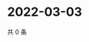 # 2022-03-03

共 0 条

<!-- BEGIN WEIBO -->
<!-- 最后更新时间 Thu Mar 03 2022 21:10:59 GMT+0800 (China Standard Time) -->

<!-- END WEIBO -->
